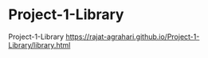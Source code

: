 # Project-1-Library
Project-1-Library
https://rajat-agrahari.github.io/Project-1-Library/library.html
